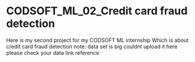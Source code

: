 # CODSOFT_ML_02_Credit card fraud detection
Here is my second project for my CODSOFT ML internship
Which is about credit card fraud detection
note: data set is big couldnt upload it here please check your data link reference
